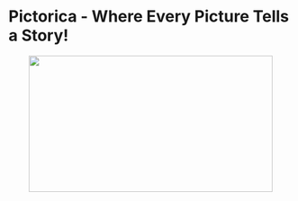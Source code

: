 # Pictorica - Where Every Picture Tells a Story!

<p align="center">
  <img src="https://github.com/user-attachments/assets/debf329b-e421-4164-a29b-0ed536ccd70d"  width="433" height="243">
</p>


